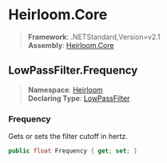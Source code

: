 # Heirloom.Core

> **Framework**: .NETStandard,Version=v2.1  
> **Assembly**: [Heirloom.Core][0]  

## LowPassFilter.Frequency

> **Namespace**: [Heirloom][0]  
> **Declaring Type**: [LowPassFilter][1]  

### Frequency

Gets or sets the filter cutoff in hertz.

```cs
public float Frequency { get; set; }
```

[0]: ../../../Heirloom.Core.md
[1]: ../LowPassFilter.md

